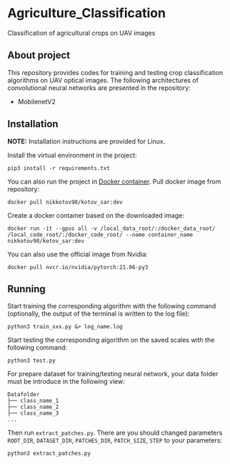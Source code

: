 # Agriculture_Classification
Classification of agricultural crops on UAV images
## About project
This repository provides codes for training and testing crop classification algorithms on UAV optical images. The following architectures of convolutional neural networks are presented in the repository:
* MobilenetV2
## Installation
<b>NOTE:</b> Installation instructions are provided for Linux. 

Install the virtual environment in the project:

```console
pip3 install -r requirements.txt
```
You can also run the project in [Docker container](https://hub.docker.com/layers/205311502/nikkotov98/kotov_sar/dev/images/sha256-24d34b590033f8fdf8f2a50c8042bd3c8cb3491fe7d43bbdb7e0cd5714751d94?context=repo).
Pull docker image from repository:
```console
docker pull nikkotov98/kotov_sar:dev
```
Create a docker container based on the downloaded image:
```console
docker run -it --gpus all -v /local_data_root/:/docker_data_root/ /local_code_root/:/docker_code_root/ --name container_name nikkotov98/kotov_sar:dev
```
You can also use the official image from Nvidia:
```console
docker pull nvcr.io/nvidia/pytorch:21.06-py3
```
## Running
Start training the corresponding algorithm with the following command (optionally, the output of the terminal is written to the log file):
```console
python3 train_xxx.py &> log_name.log
```
Start testing the corresponding algorithm on the saved scales with the following command:
```console
python3 test.py
```
For prepare dataset for training/testing neural network, your data folder must be introduce in the following view:
```
Datafolder
├── class_name_1
├── class_name_2
├── class_name_3
...
```
Then run `extract_patches.py`. There are you should changed parameters `ROOT_DIR`, `DATASET_DIR`, `PATCHES_DIR`, `PATCH_SIZE`, `STEP` to your parameters:
```console
python3 extract_patches.py
```
